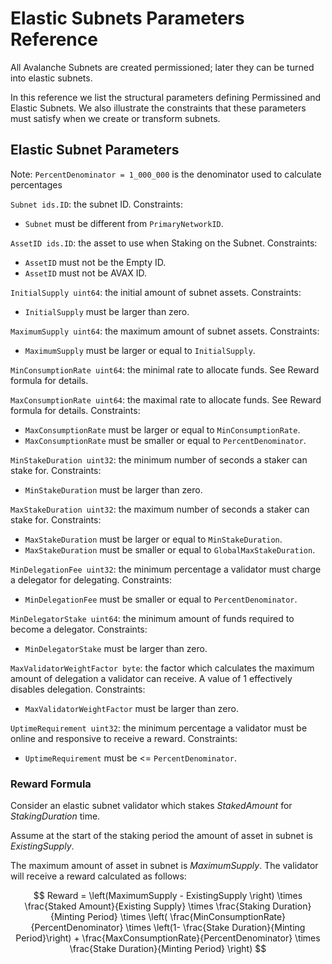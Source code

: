 # Elastic Subnets Parameters Reference

All Avalanche Subnets are created permissioned; later they can be turned into elastic subnets.

In this reference we list the structural parameters defining Permissined and Elastic Subnets.
We also illustrate the constraints that these parameters must satisfy when we create or transform subnets.

## Elastic Subnet Parameters

Note: `PercentDenominator = 1_000_000` is the denominator used to calculate percentages

`Subnet ids.ID`: the subnet ID. Constraints:

* `Subnet` must be different from `PrimaryNetworkID`.

`AssetID ids.ID`: the asset to use when Staking on the Subnet. Constraints:
  
* `AssetID` must not be the Empty ID.
* `AssetID` must not be AVAX ID.

`InitialSupply uint64`: the initial amount of subnet assets. Constraints:

* `InitialSupply` must be larger than zero.

`MaximumSupply uint64`: the maximum amount of subnet assets. Constraints:

* `MaximumSupply` must be larger or equal to `InitialSupply`.

`MinConsumptionRate uint64`: the minimal rate to allocate funds. See Reward formula for details.

`MaxConsumptionRate uint64`: the maximal rate to allocate funds. See Reward formula for details. Constraints:

* `MaxConsumptionRate` must be larger or equal to `MinConsumptionRate`.
* `MaxConsumptionRate` must be smaller or equal to `PercentDenominator`.

`MinStakeDuration uint32`: the minimum number of seconds a staker can stake for. Constraints:

* `MinStakeDuration` must be larger than zero.

`MaxStakeDuration uint32`: the maximum number of seconds a staker can stake for. Constraints:

* `MaxStakeDuration` must be larger or equal to `MinStakeDuration`.
* `MaxStakeDuration` must be smaller or equal to `GlobalMaxStakeDuration`.

`MinDelegationFee uint32`: the minimum percentage a validator must charge a delegator for delegating. Constraints:

* `MinDelegationFee` must be smaller or equal to `PercentDenominator`.

`MinDelegatorStake uint64`: the minimum amount of funds required to become a delegator. Constraints:

* `MinDelegatorStake` must be larger than zero.

`MaxValidatorWeightFactor byte`: the factor which calculates the maximum amount of delegation a validator can receive. A value of 1 effectively disables delegation. Constraints:

* `MaxValidatorWeightFactor` must be larger than zero.

`UptimeRequirement uint32`: the minimum percentage a validator must be online and responsive to receive a reward. Constraints:

* `UptimeRequirement` must be <= `PercentDenominator`.

### Reward Formula

Consider an elastic subnet validator which stakes $Staked Amount$ for $Staking Duration$ time.

Assume at the start of the staking period the amount of asset in subnet is $Existing Supply$.

The maximum amount of asset in subnet is $MaximumSupply$.
The validator will receive a reward calculated as follows:

$$
Reward = \left(MaximumSupply - ExistingSupply \right) \times \frac{Staked Amount}{Existing Supply} \times \frac{Staking Duration}{Minting Period} \times \left( \frac{MinConsumptionRate}{PercentDenominator} \times \left(1- \frac{Stake Duration}{Minting Period}\right) + \frac{MaxConsumptionRate}{PercentDenominator} \times \frac{Stake Duration}{Minting Period}  \right)
$$
